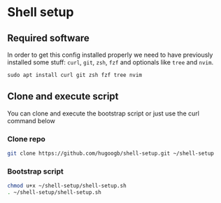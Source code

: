 # Shell setup

## Required software

In order to get this config installed properly we need to have previously installed some stuff: `curl`, `git`, `zsh`, `fzf` and optionals like `tree` and `nvim`.

```
sudo apt install curl git zsh fzf tree nvim
```

## Clone and execute script

You can clone and execute the bootstrap script or just use the curl command below

### Clone repo

```sh
git clone https://github.com/hugoogb/shell-setup.git ~/shell-setup
```

### Bootstrap script

```sh
chmod u+x ~/shell-setup/shell-setup.sh
. ~/shell-setup/shell-setup.sh
```

